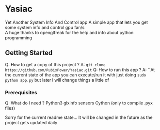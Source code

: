 # Yasiac
Yet Another System Info And Control app
A simple app that lets you get some system info and control gpu fan/s                                                             
A huge thanks to openglfreak for the help and info about python programming                                                             

## Getting Started
Q: How to get a copy of this project ?
A: ```git clone  https://github.com/RubixPower/Yasiac.git```
Q: How to run this app ?
A: ``At the current state of the app you can execute/run it with just doing ```sudo python app.py``` but later i will change things a little of
### Prerequisites
Q: What do I need ?
Python3
glxinfo
sensors
Cython (only to compile .pyx files)

Sorry for the current readme state... It will be changed in the future as the project gets updated daily
